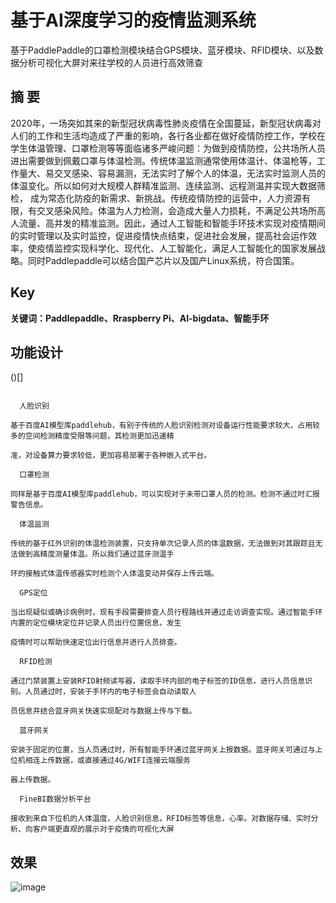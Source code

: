# 基于AI深度学习的疫情监测系统
基于PaddlePaddle的口罩检测模块结合GPS模块、蓝牙模块、RFID模块、以及数据分析可视化大屏对来往学校的人员进行高效筛查

## 摘  要
2020年，一场突如其来的新型冠状病毒性肺炎疫情在全国蔓延，新型冠状病毒对人们的工作和生活均造成了严重的影响，各行各业都在做好疫情防控工作，学校在学生体温管理、口罩检测等等面临诸多严峻问题：为做到疫情防控，公共场所人员进出需要做到佩戴口罩与体温检测。传统体温监测通常使用体温计、体温枪等，工作量大、易交叉感染、容易漏测，无法实时了解个人的体温，无法实时监测人员的体温变化。所以如何对大规模人群精准监测、连续监测、远程测温并实现大数据筛检， 成为常态化防疫的新需求、新挑战。传统疫情防控的运营中，人力资源有限，有交叉感染风险。体温为人力检测，会造成大量人力损耗，不满足公共场所高人流量、高并发的精准监测。因此，通过人工智能和智能手环技术实现对疫情期间的实时管理以及实时监控，促进疫情快点结束，促进社会发展，提高社会运作效率，使疫情监控实现科学化、现代化、人工智能化，满足人工智能化的国家发展战略。同时Paddlepaddle可以结合国产芯片以及国产Linux系统，符合国策。
## Key
**关键词：Paddlepaddle、Rraspberry Pi、AI-bigdata、智能手环** 

## 功能设计
()[]
```
  
  人脸识别

基于百度AI模型库paddlehub，有别于传统的人脸识别检测对设备运行性能要求较大，占用较多的空间检测精度受限等问题，其检测更加迅速精

准，对设备算力要求较低，更加容易部署于各种嵌入式平台。
  
  口罩检测

同样是基于百度AI模型库paddlehub，可以实现对于未带口罩人员的检测。检测不通过时汇报警告信息。
  
  体温监测

传统的基于红外识别的体温检测装置，只支持单次记录人员的体温数据，无法做到对其跟踪且无法做到高精度测量体温。所以我们通过蓝牙测温手

环的接触式体温传感器实时检测个人体温变动并保存上传云端。
  
  GPS定位

当出现疑似或确诊病例时，现有手段需要排查人员行程路线并通过走访调查实现。通过智能手环内置的定位模块定位并记录人员出行位置信息，发生

疫情时可以帮助快速定位出行信息并进行人员排查。
  
  RFID检测

通过门禁装置上安装RFID射频读写器，读取手环内部的电子标签的ID信息，进行人员信息识别。人员通过时，安装于手环内的电子标签会自动读取人

员信息并结合蓝牙网关快速实现配对与数据上传与下载。
  
  蓝牙网关

安装于固定的位置，当人员通过时，所有智能手环通过蓝牙网关上报数据。蓝牙网关可通过与上位机相连上传数据，或直接通过4G/WIFI连接云端服务

器上传数据。
    
  FineBI数据分析平台

接收到来自下位机的人体温度，人脸识别信息，RFID标签等信息，心率。对数据存储、实时分析、向客户端更直观的展示对于疫情的可视化大屏

```
## 效果
![image]()
